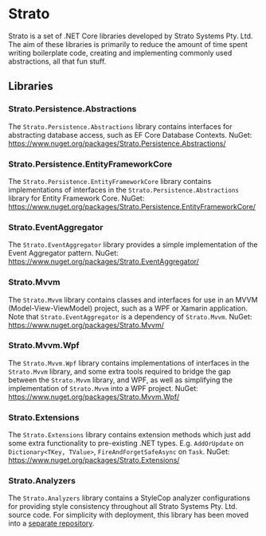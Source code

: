 # Strato
Strato is a set of .NET Core libraries developed by Strato Systems Pty. Ltd.
The aim of these libraries is primarily to reduce the amount of time spent writing boilerplate code, creating and implementing commonly used abstractions, all that fun stuff.

## Libraries
### Strato.Persistence.Abstractions
The `Strato.Persistence.Abstractions` library contains interfaces for abstracting database access, such as EF Core Database Contexts.
NuGet: https://www.nuget.org/packages/Strato.Persistence.Abstractions/

### Strato.Persistence.EntityFrameworkCore
The `Strato.Persistence.EntityFrameworkCore` library contains implementations of interfaces in the `Strato.Persistence.Abstractions` library for Entity Framework Core.
NuGet: https://www.nuget.org/packages/Strato.Persistence.EntityFrameworkCore/

### Strato.EventAggregator
The `Strato.EventAggregator` library provides a simple implementation of the Event Aggregator pattern.
NuGet: https://www.nuget.org/packages/Strato.EventAggregator/

### Strato.Mvvm
The `Strato.Mvvm` library contains classes and interfaces for use in an MVVM (Model-View-ViewModel) project, such as a WPF or Xamarin application. Note that `Strato.EventAggregator` is a dependency of `Strato.Mvvm`.
NuGet: https://www.nuget.org/packages/Strato.Mvvm/

### Strato.Mvvm.Wpf
The `Strato.Mvvm.Wpf` library contains implementations of interfaces in the `Strato.Mvvm` library, and some extra tools required to bridge the gap between the `Strato.Mvvm` library, and WPF, as well as simplifying the implementation of `Strato.Mvvm` into a WPF project.
NuGet: https://www.nuget.org/packages/Strato.Mvvm.Wpf/

### Strato.Extensions
The `Strato.Extensions` library contains extension methods which just add some extra functionality to pre-existing .NET types.
E.g. `AddOrUpdate` on `Dictionary<TKey, TValue>`, `FireAndForgetSafeAsync` on `Task`.
NuGet: https://www.nuget.org/packages/Strato.Extensions/

### Strato.Analyzers
The `Strato.Analyzers` library contains a StyleCop analyzer configurations for providing style consistency throughout all Strato Systems Pty. Ltd. source code.
For simplicity with deployment, this library has been moved into a [separate repository](https://github.com/EoinAviation/Strato.Analyzers).
